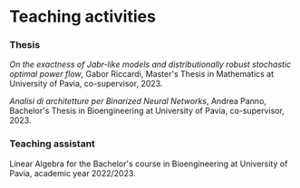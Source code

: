 # Teaching activities

### Thesis

*On the exactness of Jabr-like models and distributionally robust stochastic optimal power flow*, Gabor Riccardi, Master's Thesis in Mathematics at University of Pavia, co-supervisor, 2023.

*Analisi di architetture per Binarized Neural Networks*, Andrea Panno, Bachelor's Thesis in Bioengineering at University of Pavia, co-supervisor, 2023.


### Teaching assistant

Linear Algebra for the Bachelor's course in Bioengineering at University of Pavia, academic year 2022/2023.

